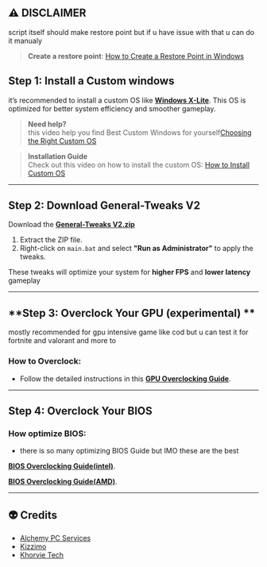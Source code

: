 ## ⚠️ **DISCLAIMER**


script itself should make restore point but if u have issue with that u can do it manualy

> **Create a restore point**: [How to Create a Restore Point in Windows](https://support.microsoft.com/en-us/help/4027372/windows-create-a-restore-point)

## **Step 1: Install a Custom windows**

it’s recommended to install a custom OS like **[Windows X-Lite](https://windowsxlite.com/)**. This OS is optimized for better system efficiency and smoother gameplay.

> **Need help?**  
this video help you find Best Custom Windows for yourself[Choosing the Right Custom OS](https://www.youtube.com/watch?v=JRvlf8FAzfg&t=429s)

> **Installation Guide**  
Check out this video on how to install the custom OS: [How to Install Custom OS](https://www.youtube.com/watch?v=v_Z2OBf0yVs)

---

## **Step 2: Download General-Tweaks V2**  

Download the **[General-Tweaks V2.zip](https://github.com/bdgrix/genral-tweaks/releases/download/v2.0.0/genral-tweaks.V2.zip)**

1. Extract the ZIP file.
2. Right-click on `main.bat` and select **"Run as Administrator"** to apply the tweaks.
   
These tweaks will optimize your system for **higher FPS** and **lower latency** gameplay 


---

##  **Step 3: Overclock Your GPU (experimental) **
mostly recommended for gpu intensive game like cod but u can test it for fortnite and valorant and more to 

### How to Overclock:
- Follow the detailed instructions in this **[GPU Overclocking Guide](https://github.com/bdgrix/gpu-oc/tree/main)**.


---

##  **Step 4: Overclock Your BIOS**

### How optimize BIOS:


- there is so many optimizing BIOS Guide but IMO these are the best

**[BIOS Overclocking Guide(intel)](https://www.youtube.com/watch?v=B0M3rbqShgQ)**.

**[BIOS Overclocking Guide(AMD)](https://www.youtube.com/watch?v=BKs7ZTGGy5s)**.

---

## 👽 **Credits**

- [Alchemy PC Services](https://discord.gg/8eDjJgBf)
- [Kizzimo](https://discord.gg/srDunT5u)
- [Khorvie Tech](https://discord.gg/UAzj9Rgg)

